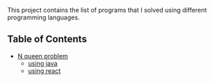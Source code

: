 This project contains the list of programs that I solved using different programming languages.

## Table of Contents
- [N queen problem](https://en.wikipedia.org/wiki/Eight_queens_puzzle)
  - [using java](https://github.com/itsmebins/JavaNqueenChallenge)
  - [using react](https://github.com/itsmebins/challenge/tree/master/JavaNqueenChallenge)
